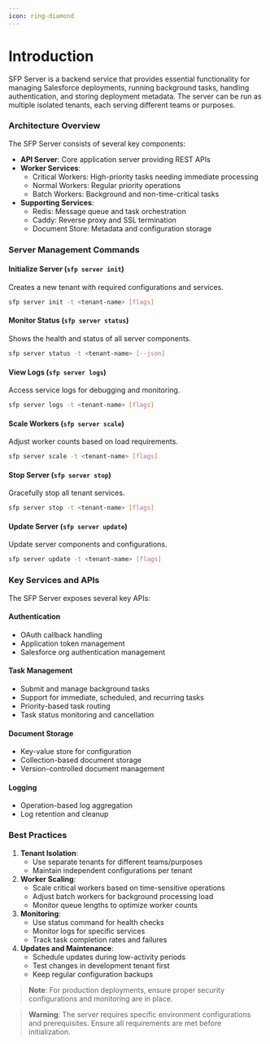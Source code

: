 ```yaml
---
icon: ring-diamond
---
```


# Introduction

SFP Server is a backend service that provides essential functionality for managing Salesforce deployments, running background tasks, handling authentication, and storing deployment metadata. The server can be run as multiple isolated tenants, each serving different teams or purposes.

### Architecture Overview

The SFP Server consists of several key components:

* **API Server**: Core application server providing REST APIs
* **Worker Services**:
  * Critical Workers: High-priority tasks needing immediate processing
  * Normal Workers: Regular priority operations
  * Batch Workers: Background and non-time-critical tasks
* **Supporting Services**:
  * Redis: Message queue and task orchestration
  * Caddy: Reverse proxy and SSL termination
  * Document Store: Metadata and configuration storage

### Server Management Commands

#### Initialize Server (`sfp server init`)

Creates a new tenant with required configurations and services.

```bash
sfp server init -t <tenant-name> [flags]
```

#### Monitor Status (`sfp server status`)

Shows the health and status of all server components.

```bash
sfp server status -t <tenant-name> [--json]
```

#### View Logs (`sfp server logs`)

Access service logs for debugging and monitoring.

```bash
sfp server logs -t <tenant-name> [flags]
```

#### Scale Workers (`sfp server scale`)

Adjust worker counts based on load requirements.

```bash
sfp server scale -t <tenant-name> [flags]
```

#### Stop Server (`sfp server stop`)

Gracefully stop all tenant services.

```bash
sfp server stop -t <tenant-name> [flags]
```

#### Update Server (`sfp server update`)

Update server components and configurations.

```bash
sfp server update -t <tenant-name> [flags]
```

### Key Services and APIs

The SFP Server exposes several key APIs:

#### Authentication

* OAuth callback handling
* Application token management
* Salesforce org authentication management

#### Task Management

* Submit and manage background tasks
* Support for immediate, scheduled, and recurring tasks
* Priority-based task routing
* Task status monitoring and cancellation

#### Document Storage

* Key-value store for configuration
* Collection-based document storage
* Version-controlled document management

#### Logging

* Operation-based log aggregation
* Log retention and cleanup

### Best Practices

1. **Tenant Isolation**:
   * Use separate tenants for different teams/purposes
   * Maintain independent configurations per tenant
2. **Worker Scaling**:
   * Scale critical workers based on time-sensitive operations
   * Adjust batch workers for background processing load
   * Monitor queue lengths to optimize worker counts
3. **Monitoring**:
   * Use status command for health checks
   * Monitor logs for specific services
   * Track task completion rates and failures
4. **Updates and Maintenance**:
   * Schedule updates during low-activity periods
   * Test changes in development tenant first
   * Keep regular configuration backups

> **Note**: For production deployments, ensure proper security configurations and monitoring are in place.

> **Warning**: The server requires specific environment configurations and prerequisites. Ensure all requirements are met before initialization.
